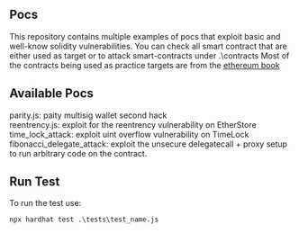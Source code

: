 ## Pocs 
This repository contains multiple examples of pocs that exploit basic and well-know solidity vulnerabilities.
You can check all smart contract that are either used as target or  to attack  smart-contracts under .\contracts
Most of the contracts being used as practice targets are from the [ethereum book](https://github.com/ethereumbook/ethereumbook/blob/develop/09smart-contracts-security.asciidoc)
## Available Pocs
parity.js: paity multisig wallet second hack    
reentrency.js: exploit for the reentrency vulnerability on EtherStore   
time_lock_attack: exploit uint overflow vulnerability on TimeLock
fibonacci_delegate_attack: exploit the unsecure delegatecall + proxy setup to run arbitrary code on the contract.
## Run Test
To run the test use:
```
npx hardhat test .\tests\test_name.js
```
